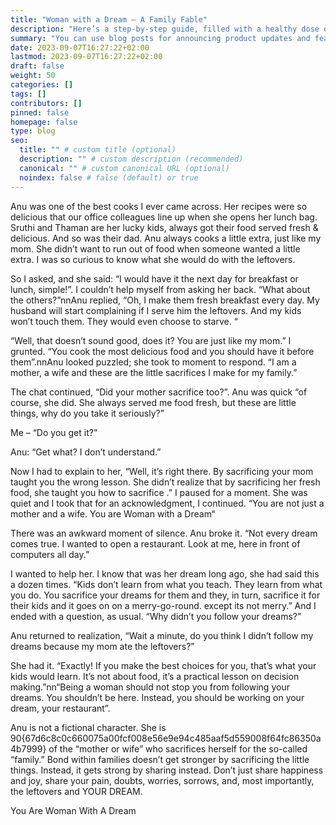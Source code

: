 ```yaml
---
title: "Woman with a Dream – A Family Fable"
description: "Here’s a step-by-step guide, filled with a healthy dose of sarcasm and a pinch of merciless humor"
summary: "You can use blog posts for announcing product updates and features."
date: 2023-09-07T16:27:22+02:00
lastmod: 2023-09-07T16:27:22+02:00
draft: false
weight: 50
categories: []
tags: []
contributors: []
pinned: false
homepage: false
type: blog
seo:
  title: "" # custom title (optional)
  description: "" # custom description (recommended)
  canonical: "" # custom canonical URL (optional)
  noindex: false # false (default) or true
---
```



Anu was one of the best cooks I ever came across. Her recipes were so delicious that our office colleagues line up when she opens her lunch bag. Sruthi and Thaman are her lucky kids, always got their food served fresh & delicious. And so was their dad. Anu always cooks a little extra, just like my mom. She didn’t want to run out of food when someone wanted a little extra. I was so curious to know what she would do with the leftovers.

So I asked, and she said: “I would have it the next day for breakfast or lunch, simple!”. I couldn’t help myself from asking her back. “What about the others?”nnAnu replied, “Oh, I make them fresh breakfast every day. My husband will start complaining if I serve him the leftovers. And my kids won’t touch them. They would even choose to starve. “

“Well, that doesn’t sound good, does it? You are just like my mom.” I grunted. “You cook the most delicious food and you should have it before them”.nnAnu looked puzzled; she took to moment to respond. “I am a mother, a wife and these are the little sacrifices I make for my family.”

The chat continued, “Did your mother sacrifice too?”. Anu was quick “of course, she did. She always served me food fresh, but these are little things, why do you take it seriously?”

Me – “Do you get it?”

Anu: “Get what? I don’t understand.”

Now I had to explain to her, “Well, it’s right there. By sacrificing your mom taught you the wrong lesson. She didn’t realize that by sacrificing her fresh food, she taught you how to sacrifice .” I paused for a moment. She was quiet and I took that for an acknowledgment, I continued. “You are not just a mother and a wife. You are Woman with a Dream“

There was an awkward moment of silence. Anu broke it. “Not every dream comes true. I wanted to open a restaurant. Look at me, here in front of computers all day.”

I wanted to help her. I know that was her dream long ago, she had said this a dozen times. “Kids don’t learn from what you teach. They learn from what you do. You sacrifice your dreams for them and they, in turn, sacrifice it for their kids and it goes on on a merry-go-round. except its not merry.” And I ended with a question, as usual. “Why didn’t you follow your dreams?”

Anu returned to realization, “Wait a minute, do you think I didn’t follow my dreams because my mom ate the leftovers?”

She had it. “Exactly! If you make the best choices for you, that’s what your kids would learn. It’s not about food, it’s a practical lesson on decision making.”nn“Being a woman should not stop you from following your dreams. You shouldn’t be here. Instead, you should be working on your dream, your restaurant”.

Anu is not a fictional character. She is 90{67d6c8c0c660075a00fcf008e56e9e94c485aaf5d559008f64fc86350a4b7999} of the “mother or wife” who sacrifices herself for the so-called “family.” Bond within families doesn’t get stronger by sacrificing the little things. Instead, it gets strong by sharing instead. Don’t just share happiness and joy, share your pain, doubts, worries, sorrows, and, most importantly, the leftovers and YOUR DREAM.

You Are Woman With A Dream
